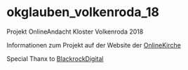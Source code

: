 # okglauben_volkenroda_18
Projekt OnlineAndacht Kloster Volkenroda 2018

Informationen zum Projekt auf der Website der [OnlineKirche](https://onlinekirche.ekmd.de/projekte/onlineandacht-jugendfestival-volkenroda-2018.html)

Special Thanx to [BlackrockDigital](https://github.com/BlackrockDigital/startbootstrap-one-page-wonder)
